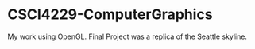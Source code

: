 # CSCI4229-ComputerGraphics
My work using OpenGL. Final Project was a replica of the Seattle skyline.
